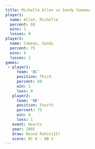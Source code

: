 ```yaml
---
title: Michelle Allen vs Sandy Comeau
player1:               
  name: Allen, Michelle
  percent: 68          
  wins: 1              
  losses: 0            
player2:               
  name: Comeau, Sandy  
  percent: 75          
  wins: 0              
  losses: 1            
games:
 - player1:         
     team: 'BC'     
     position: Third
     percent: 68    
     win: 1         
     loss: 0        
   player2:          
     team: 'NB'      
     position: Fourth
     percent: 75     
     win: 0          
     loss: 1         
   event: Hearts        
   year: 2005           
   draw: Round Robin(15)
   score: BC 6 - NB 3   
---
```

